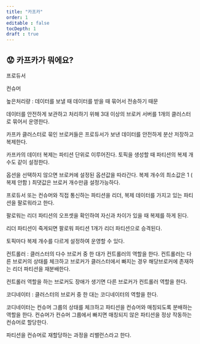 ```yaml
---
title: "카프카"
order: 1
editable : false
tocDepth: 1
draft : true
---
```


## :worried: 카프카가 뭐에요?

프로듀서

컨슈머

높은처리량 : 데이터를 보낼 때 데이터를 받을 때 묶어서 전송하기 때문

데이터를 안전하게 보관하고 처리하기 위해 3대 이상의 브로커 서버를 1개의 클러스터로 묶어서 운영한다.

카프카 클러스터로 묶인 브로커들은 프로듀서가 보낸 데이터를 안전하게 분산 저장하고 복제한다.

카프카의 데이터 복제는 파티션 단위로 이루어진다. 토픽을 생성할 때 파티션의 복제 개수도 같이 설정한다.

옵션을 선택하지 않으면 브로커에 설정된 옵션값을 따라간다.  복제 개수의 최소값은 1 ( 복제 안함 ) 최댓값은 브로커 개수만큼 설정가능하다.

프로듀서 또는 컨슈머와 직접 통신하는 파티션을 리더, 복제 데이터를 가지고 있는 파티션을 팔로워라고 한다.

팔로워는 리더 파티션의 오프셋을 확인하여 자신과 차이가 있을 때 복제를 하게 된다.

리더 파티션이 죽게되면 팔로워 파티션 1개가 리더 파티션으로 승격된다.

토픽마다 복제 개수를 다르게 설정하여 운영할 수 있다.

컨트롤러 : 클러스터의 다수 브로커 중 한 대가 컨트롤러의 역할을 한다. 컨트롤러는 다른 브로커의 상태를 체크하고 브로커가 클러스터에서 빠지는 경우 해당브로커에 존재하는 리더 파티션을 재분배한다.

컨트롤러 역할을 하는 브로커도 장애가 생기면 다른 브로커가 컨트롤러 역할을 한다.

코디네이터 : 클러스터의 브로커 중 한 대는 코디네이터의 역할을 한다.

코디네이터는 컨슈머 그룹의 상태를 체크하고 파티션을 컨슈머와 매칭되도록 분배하는 역할을 한다. 컨슈머가 컨슈머 그룹에서 빠지면 매칭되지 않은 파티션을 정상 작동하는 컨슈머로 할당한다.

파티션을 컨슈머로 재할당하는 과정을 리밸런스라고 한다.


